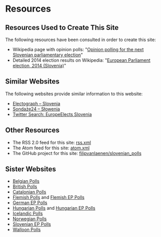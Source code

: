 # Resources

## Resources Used to Create This Site

The following resources have been consulted in order to create this site:

+ Wikipedia page with opinion polls: "[Opinion polling for the next Slovenian parliamentary election](https://en.wikipedia.org/wiki/Opinion_polling_for_the_next_Slovenian_parliamentary_election)"
+ Detailed 2014 election results on Wikipedia: "[European Parliament election, 2014 (Slovenia)](https://en.wikipedia.org/wiki/European_Parliament_election,_2014_(Slovenia))"

## Similar Websites

The following websites provide similar information to this website:

+ [Electograph – Slovenia](http://www.electograph.com/search/label/Slovenia)
+ [Sondaże24 – Słowenia](https://sondaze24.eu/kategorie/slowenia/)
+ [Twitter Search: EuropeElects Slovenia](https://twitter.com/search?f=tweets&vertical=default&q=europeelects%20slovenia&src=typd)

## Other Resources

+ The RSS 2.0 feed for this site: [rss.xml](rss.xml)
+ The Atom feed for this site: [atom.xml](atom.xml)
+ The GitHub project for this site: [filipvanlaenen/slovenian_polls](https://github.com/filipvanlaenen/slovenian_polls)

## Sister Websites

+ [Belgian Polls](https://filipvanlaenen.github.io/belgian_polls/)
+ [British Polls](https://filipvanlaenen.github.io/british_polls/)
+ [Catalonian Polls](https://filipvanlaenen.github.io/catalonian_polls/)
+ [Flemish Polls](https://filipvanlaenen.github.io/flemish_polls/) and [Flemish EP Polls](https://filipvanlaenen.github.io/flemish_ep_polls/)
+ [German EP Polls](https://filipvanlaenen.github.io/german_ep_polls/)
+ [Hungarian Polls](https://filipvanlaenen.github.io/hungarian_polls/) and [Hungarian EP Polls](https://filipvanlaenen.github.io/hungarian_ep_polls/)
+ [Icelandic Polls](https://filipvanlaenen.github.io/icelandic_polls/)
+ [Norwegian Polls](https://filipvanlaenen.github.io/norwegian_polls/)
+ [Slovenian EP Polls](https://filipvanlaenen.github.io/slovenian_ep_polls/)
+ [Walloon Polls](https://filipvanlaenen.github.io/walloon_polls/)
